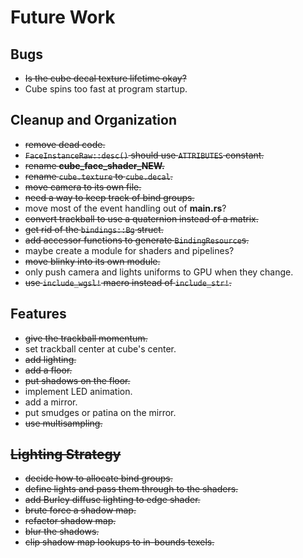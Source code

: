 # Future Work

## Bugs

 * ~~Is the cube decal texture lifetime okay?~~
 * Cube spins too fast at program startup.

## Cleanup and Organization

 * ~~remove dead code.~~
 * ~~`FaceInstanceRaw::desc()` should use `ATTRIBUTES` constant.~~
 * ~~rename **cube_face_shader_NEW.**~~
 * ~~rename `cube.texture` to `cube.decal`.~~
 * ~~move camera to its own file.~~
 * ~~need a way to keep track of bind groups.~~
 * move most of the event handling out of **main.rs**?
 * ~~convert trackball to use a quaternion instead of a matrix.~~
 * ~~get rid of the `bindings::Bg` struct.~~
 * ~~add accessor functions to generate `BindingResource`s.~~
 * maybe create a module for shaders and pipelines?
 * ~~move blinky into its own module.~~
 * only push camera and lights uniforms to GPU when they change.
 * ~~use `include_wgsl!` macro instead of `include_str!`.~~

## Features

 * ~~give the trackball momentum.~~
 * set trackball center at cube's center.
 * ~~add lighting.~~
 * ~~add a floor.~~
 * ~~put shadows on the floor.~~
 * implement LED animation.
 * add a mirror.
 * put smudges or patina on the mirror.
 * ~~use multisampling.~~

## ~~Lighting Strategy~~

 * ~~decide how to allocate bind groups.~~
 * ~~define lights and pass them through to the shaders.~~
 * ~~add Burley diffuse lighting to edge shader.~~
 * ~~brute force a shadow map.~~
 * ~~refactor shadow map.~~
 * ~~blur the shadows.~~
 * ~~clip shadow map lookups to in-bounds texels.~~